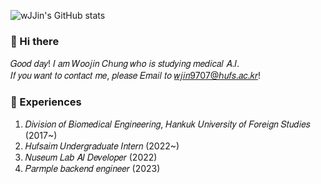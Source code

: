 <!--
**wJJin/wJJin** is a ✨ _special_ ✨ repository because its `README.md` (this file) appears on your GitHub profile.

Here are some ideas to get you started:

- 🔭 I’m currently working on ...
- 🌱 I’m currently learning ...
- 👯 I’m looking to collaborate on ...
- 🤔 I’m looking for help with ...
- 💬 Ask me about ...
- 📫 How to reach me: ...
- 😄 Pronouns: ...
- ⚡ Fun fact: ...
-->

![wJJin's GitHub stats](https://github-readme-stats.vercel.app/api?username=wJJin&show_icons=true&theme=graywhite)
<br>

### :wave: Hi there
𝐺𝑜𝑜𝑑 𝑑𝑎𝑦! 𝐼 𝑎𝑚 𝑊𝑜𝑜𝑗𝑖𝑛 𝐶ℎ𝑢𝑛𝑔 𝑤ℎ𝑜 𝑖𝑠 𝑠𝑡𝑢𝑑𝑦𝑖𝑛𝑔 𝑚𝑒𝑑𝑖𝑐𝑎𝑙 𝐴.𝐼.  
𝐼𝑓 𝑦𝑜𝑢 𝑤𝑎𝑛𝑡 𝑡𝑜 𝑐𝑜𝑛𝑡𝑎𝑐𝑡 𝑚𝑒, 𝑝𝑙𝑒𝑎𝑠𝑒 𝐸𝑚𝑎𝑖𝑙 𝑡𝑜 𝑤𝑗𝑖𝑛9707@ℎ𝑢𝑓𝑠.𝑎𝑐.𝑘𝑟!

###  :stars: Experiences
  1. 𝐷𝑖𝑣𝑖𝑠𝑖𝑜𝑛 𝑜𝑓 𝐵𝑖𝑜𝑚𝑒𝑑𝑖𝑐𝑎𝑙 𝐸𝑛𝑔𝑖𝑛𝑒𝑒𝑟𝑖𝑛𝑔, 𝐻𝑎𝑛𝑘𝑢𝑘 𝑈𝑛𝑖𝑣𝑒𝑟𝑠𝑖𝑡𝑦 𝑜𝑓 𝐹𝑜𝑟𝑒𝑖𝑔𝑛 𝑆𝑡𝑢𝑑𝑖𝑒𝑠 (2017~)
  3. 𝐻𝑢𝑓𝑠𝑎𝑖𝑚 𝑈𝑛𝑑𝑒𝑟𝑔𝑟𝑎𝑑𝑢𝑎𝑡𝑒 𝐼𝑛𝑡𝑒𝑟𝑛 (2022~)
  4. 𝑁𝑢𝑠𝑒𝑢𝑚 𝐿𝑎𝑏 𝐴𝐼 𝐷𝑒𝑣𝑒𝑙𝑜𝑝𝑒𝑟 (2022)
  5. 𝑃𝑎𝑟𝑚𝑝𝑙𝑒 𝑏𝑎𝑐𝑘𝑒𝑛𝑑 𝑒𝑛𝑔𝑖𝑛𝑒𝑒𝑟 (2023)
</div>
